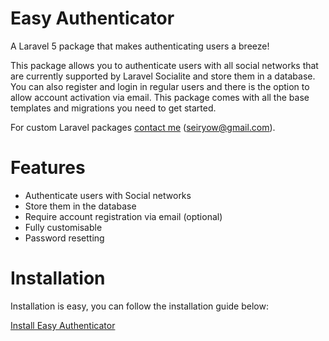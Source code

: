 # Easy Authenticator

A Laravel 5 package that makes authenticating users a breeze! 

This package allows you to authenticate users with all social networks that are currently supported by Laravel Socialite and store them in a database. You can also register and login in regular users and there is the option to allow account activation via email. This package comes with all the base templates and migrations you need to get started.

For custom Laravel packages <a href="https://github.com/seiryow">contact me</a> (seiryow@gmail.com).

# Features

<ul>
	<li>Authenticate users with Social networks</li>
	<li>Store them in the database</li>
	<li>Require account registration via email (optional)</li>
	<li>Fully customisable</li>
	<li>Password resetting</li>
</ul>

# Installation

Installation is easy, you can follow the installation guide below:

<a href="http://www.codeanchor.net/blog/social-authentication-package-for-laravel/">Install Easy Authenticator</a>